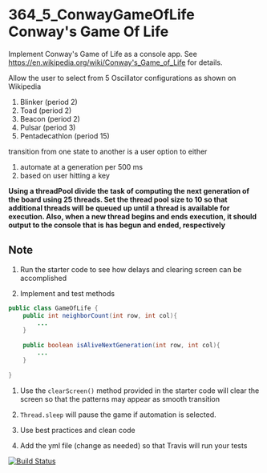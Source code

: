 # 364_5_ConwayGameOfLife Conway's Game Of Life

Implement Conway's Game of Life as a console app. See  https://en.wikipedia.org/wiki/Conway's_Game_of_Life for details.

Allow the user to select from 5 Oscillator configurations as shown on Wikipedia

1. Blinker (period 2)
1. Toad (period 2)	
1. Beacon (period 2)	
1. Pulsar (period 3)	
1. Pentadecathlon (period 15)	

transition from one state to another is a user option to either
1. automate at a generation per 500 ms
2. based on user hitting a key

__Using a threadPool divide the task of computing the next generation of the board using 25 threads. Set the thread pool size to 10 so that additional threads will be queued up until a thread  is available for execution. Also, when a new thread begins and ends execution, it should output to the console that is has begun and ended, respectively__

## Note

1. Run the starter code to see how delays and clearing screen can be accomplished

2. Implement and test methods 
```java
public class GameOfLife {
    public int neighborCount(int row, int col){
        ...
    }    
    
    public boolean isAliveNextGeneration(int row, int col){
        ...
    }
    
} 
```
1. Use the `clearScreen()` method provided in the starter code will clear the screen so that the patterns may appear as smooth transition

1. `Thread.sleep` will pause the game if automation is selected.

1. Use best practices and clean code
1. Add the yml file (change as needed) so that Travis will run your tests


[![Build Status](https://travis-ci.org/MCO364-1/hw4-yliff.svg?branch=master)](https://travis-ci.org/MCO364-1/hw4-yliff)
